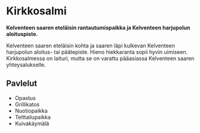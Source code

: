# Kirkkosalmi

**Kelventeen saaren eteläisin rantautumispaikka ja Kelventeen harjupolun aloituspiste.**

Kelventeen saaren eteläisin kohta ja saaren läpi kulkevan Kelventeen harjupolun aloitus- tai päätepiste. Hieno hiekkaranta sopii hyvin uimiseen. Kirkkosalmessa on laituri, mutta se on varattu pääasiassa Kelventeen saaren yhteysalukselle.

## Pavlelut

- Opastus
- Grillikatos
- Nuotiopaikka
- Telttailupaikka
- Kuivakäymälä
